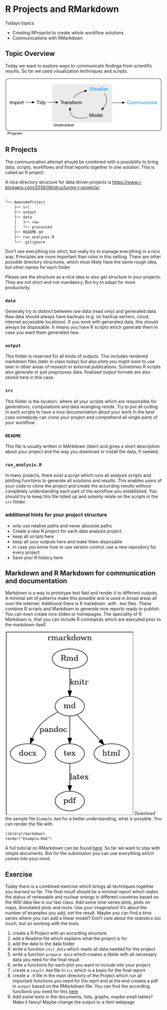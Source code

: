 
# R Projects and RMarkdown

Todays topics:

- Creating RProjects to create whole workflow solutions
- Communications with RMarkdown

## Topic Overview

Today we want to explore ways to communicate findings from scientific
results. So far we used visualization techniques and scripts.

![](data-science-communicate.png)

## R Projects

The communication attempt should be combined with a possibility to bring
data, scripts, workflows and final reports together in one solution.
This is called an R project.

A nice directory structure for data driven projects is
<https://www.r-bloggers.com/2018/08/structuring-r-projects/>

    .
    └── AwesomeProject
        ├── src
        ├── output
        ├── data
        │   ├── raw
        │   └── processed
        ├── README.md
        ├── run_analyses.R 
        └── .gitignore

Don’t see everything too strict, but really try to manage everything in
a nice way. Principles are more important than rules in this setting.
There are other possible directory structures, which most likely have
the same rough idea, but other names for each folder

Please see the structure as a nice idea to also get structure in your
projects. They are not strict and not mandatory. But try to adapt for
more productivity.

### `data`

Generally try to distinct between raw data (read only) and generated
data. Raw data should always have backups (e.g. on backup servers,
cloud, internet accessible locations). If you work with generated data,
this should always be disposable. It means you have R scripts which
generate them in case you want them generated new.

### `output`

This folder is reserved for all kinds of outputs. This includes rendered
markdown files (later in class today) but also plots you might want to
use later in other areas of reseach or external publications. Sometimes
R scripts also generate or just preprocess data. finalized output
formats are also stored here in this case.

### `src`

This folder is the location, where all your scripts which are
responsible for generations, computations and data wrangling reside. Try
to put all coding in such scripts to have a nice documentation about
your work In the best case somebody can clone your project and
comprehend all single parts of your workflow.

### `README`

This file is usually written in MArkdown (later) and gives a short
description about your project and the way you download or install the
data, if needed.

### `run_analysis.R`

In many projects, there exist a script which runs all analysis scripts
and plotting functions to generate all solutions and results. This
enables users of your code to clone the project and create the according
results without completely understanding each part of the workflow you
established. You should try to keep this file tidied up and solemly
relate on the scripts in the `src` folder.

### additional hints for your project structure

- only use relative paths and never absolute paths
- Create a new R project for each data analysis project
- keep all scripts here
- keep all your outputs here and make them disposable
- in case you know how to use version control: use a new repository for
  every project
- Save your R history here

## Markdown and R Markdown for communication and documentation

Markdown is a way to prototype text fast and render it to different
outputs. A minimal set of patterns make this possible and is used in
broad areas all over the internet. Additional there is R markdown. with
`.Rmd` files. These combine R scripts and Markdown to generate nice
reports ready to publish. You can even create nice slides or homepages.
The speciality of R Markdown is, that you can include R commands which
are executed prior to the markdown itself.

![](Rmarkdown_workflow.png) Download the sample file `Example.Rmd` for a
better understanding, what is possible. You can render the file with

    library(rmarkdown)
    render("Example.Rmd")

A full tutorial on RMarkdown can be found
[here](https://rmarkdown.rstudio.com). So far we want to stay with
simple documents. But for the submission you can use everything which
comes into your mind.

## Exercise

Today there is a combined exercise which brings all techniques together
you learned so far. The final result should be a minimal report which
states the status of renewable and nuclear energy in different countries
based on the WDI data like in our last class. Add some time series
plots, plots on maps, Annotated plots and more. Use your imagination!
It’s about the number of examples you add, not the result. Maybe you can
find a time series where you can add a linear model? Don’t care about
the statistics too much, but on working with the tools.

1.  create a R Project with an according structure
2.  add a Readme file which explains what the project is for
3.  add the data to the data folder
4.  write a function `init_data` which reads all data needed for the
    project
5.  write a function `prepare data` which creates a tibble with all
    necessary data you need for the final result
6.  write a functions for each plot you want to include into your
    project.
7.  create a `result.Rmd` file in `src` which is a basis for the final
    report
8.  create a `.R` file in the main directory of the Project which run
    all important functions you need for the reprt and at the end
    creates a pdf in `output` based on the RMarkdown file. You can find
    the according functions you need for this
    [here](https://pkgs.rstudio.com/rmarkdown/reference/render.html)
9.  Add some texts in the documents, lists, graphs, maybe small tables?
    Make it fancy! Maybe change the output to a html webpage
